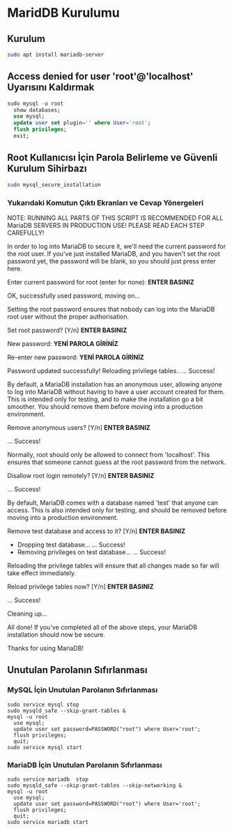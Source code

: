 # MaridDB Kurulumu

## Kurulum
```BASH
sudo apt install mariadb-server
```

## Access denied for user 'root'@'localhost' Uyarısını Kaldırmak

```SQL
sudo mysql -u root
  show databases;
  use mysql;
  update user set plugin='' where User='root';
  flush privileges;
  exit;
```


## Root Kullanıcısı İçin Parola Belirleme ve Güvenli Kurulum Sihirbazı

```BASH
sudo mysql_secure_installation
```


### Yukarıdaki Komutun Çıktı Ekranları ve Cevap Yönergeleri

NOTE: RUNNING ALL PARTS OF THIS SCRIPT IS RECOMMENDED FOR ALL MariaDB
      SERVERS IN PRODUCTION USE!  PLEASE READ EACH STEP CAREFULLY!

In order to log into MariaDB to secure it, we'll need the current
password for the root user.  If you've just installed MariaDB, and
you haven't set the root password yet, the password will be blank,
so you should just press enter here.

Enter current password for root (enter for none): **ENTER BASINIZ**

OK, successfully used password, moving on...

Setting the root password ensures that nobody can log into the MariaDB
root user without the proper authorisation.

Set root password? [Y/n] **ENTER BASINIZ**

New password: **YENİ PAROLA GİRİNİZ**

Re-enter new password: **YENİ PAROLA GİRİNİZ**

Password updated successfully!
Reloading privilege tables..
 ... Success!


By default, a MariaDB installation has an anonymous user, allowing anyone
to log into MariaDB without having to have a user account created for
them.  This is intended only for testing, and to make the installation
go a bit smoother.  You should remove them before moving into a
production environment.

Remove anonymous users? [Y/n] **ENTER BASINIZ**

 ... Success!

Normally, root should only be allowed to connect from 'localhost'.  This
ensures that someone cannot guess at the root password from the network.

Disallow root login remotely? [Y/n] **ENTER BASINIZ**

... Success!

By default, MariaDB comes with a database named 'test' that anyone can
access.  This is also intended only for testing, and should be removed
before moving into a production environment.

Remove test database and access to it? [Y/n] **ENTER BASINIZ**

 - Dropping test database...
 ... Success!
 - Removing privileges on test database...
 ... Success!

Reloading the privilege tables will ensure that all changes made so far
will take effect immediately.

Reload privilege tables now? [Y/n] **ENTER BASINIZ**

 ... Success!

Cleaning up...

All done!  If you've completed all of the above steps, your MariaDB
installation should now be secure.

Thanks for using MariaDB!


## Unutulan Parolanın Sıfırlanması

### MySQL İçin Unutulan Parolanın Sıfırlanması
```
sudo service mysql stop
sudo mysqld_safe --skip-grant-tables &
mysql -u root
  use mysql;
  update user set password=PASSWORD("root") where User='root';
  flush privileges;
  quit;
sudo service mysql start
```

### MariaDB İçin Unutulan Parolanın Sıfırlanması
```
sudo service mariadb  stop
sudo mysqld_safe --skip-grant-tables --skip-networking &
mysql -u root
  use mysql;
  update user set password=PASSWORD("root") where User='root';
  flush privileges;
  quit;
sudo service mariadb start
```

